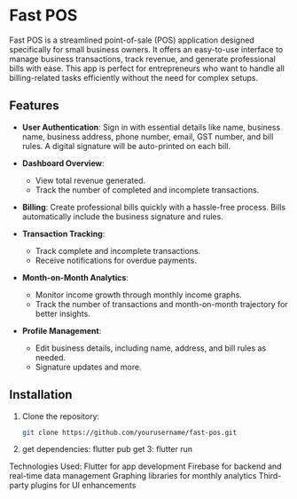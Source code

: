 # Fast POS

Fast POS is a streamlined point-of-sale (POS) application designed specifically for small business owners. It offers an easy-to-use interface to manage business transactions, track revenue, and generate professional bills with ease. This app is perfect for entrepreneurs who want to handle all billing-related tasks efficiently without the need for complex setups.

## Features

- **User Authentication**: Sign in with essential details like name, business name, business address, phone number, email, GST number, and bill rules. A digital signature will be auto-printed on each bill.
  
- **Dashboard Overview**:
  - View total revenue generated.
  - Track the number of completed and incomplete transactions.
  
- **Billing**: Create professional bills quickly with a hassle-free process. Bills automatically include the business signature and rules.

- **Transaction Tracking**:
  - Track complete and incomplete transactions.
  - Receive notifications for overdue payments.

- **Month-on-Month Analytics**:
  - Monitor income growth through monthly income graphs.
  - Track the number of transactions and month-on-month trajectory for better insights.

- **Profile Management**:
  - Edit business details, including name, address, and bill rules as needed.
  - Signature updates and more.

## Installation

1. Clone the repository:
   ```bash
   git clone https://github.com/yourusername/fast-pos.git

2. get dependencies: flutter pub get
3: flutter run


Technologies Used:
Flutter for app development
Firebase for backend and real-time data management
Graphing libraries for monthly analytics
Third-party plugins for UI enhancements
